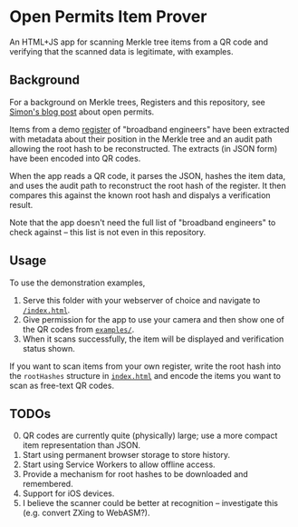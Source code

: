 Open Permits Item Prover
========================

An HTML+JS app for scanning Merkle tree items from a QR code and verifying that the scanned data is legitimate, with examples.

## Background

For a background on Merkle trees, Registers and this repository, see [Simon's blog post](https://registers.blog/2018/09/13/open-permits-and-the-power-of-open-source.html) about open permits.

Items from a demo [register](https://registers.app) of "broadband engineers" have been extracted with metadata about their position in the Merkle tree and an audit path allowing the root hash to be reconstructed. The extracts (in JSON form) have been encoded into QR codes.

When the app reads a QR code, it parses the JSON, hashes the item data, and uses the audit path to reconstruct the root hash of the register. It then compares this against the known root hash and dispalys a verification result.

Note that the app doesn't need the full list of "broadband engineers" to check against – this list is not even in this repository.

## Usage

To use the demonstration examples,

1. Serve this folder with your webserver of choice and navigate to [`/index.html`](./index.html).
2. Give permission for the app to use your camera and then show one of the QR codes from [`examples/`](./examples/).
3. When it scans successfully, the item will be displayed and verification status shown.

If you want to scan items from your own register, write the root hash into the `rootHashes` structure in [`index.html`](./index.html) and encode the items you want to scan as free-text QR codes.

## TODOs

0. QR codes are currently quite (physically) large; use a more compact item representation than JSON.
1. Start using permanent browser storage to store history.
2. Start using Service Workers to allow offline access.
3. Provide a mechanism for root hashes to be downloaded and remembered.
4. Support for iOS devices.
5. I believe the scanner could be better at recognition – investigate this (e.g. convert ZXing to WebASM?).